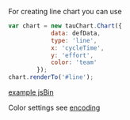 For creating line chart you can use
```javascript
var chart = new tauChart.Chart({
            data: defData,
            type: 'line',
            x: 'cycleTime',
            y: 'effort',
            color: 'team'
        });
chart.renderTo('#line');
```
[example jsBin](http://jsbin.com/hogoci/14/watch?output)

Color settings see [encoding](../advanced/encoding.md)